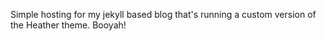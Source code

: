 Simple hosting for my jekyll based blog that's running a custom version of the Heather theme.
Booyah!
